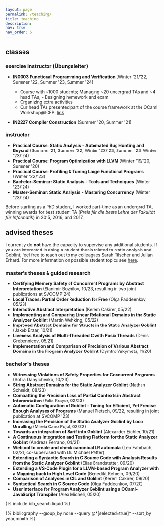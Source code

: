 ```yaml
---
layout: page
permalink: /teaching/
title: teaching
description:
nav: true
nav_order: 6
---
```


## classes

### exercise instructor (Übungsleiter)

- **IN0003 Functional Programming and Verification** (Winter '21/'22, Summer '22, Summer '23, Summer '24)

  - Course with ~1000 students; Managing ~20 undergrad TAs and ~4 head TAs, - Designing homework and exam
  - Organizing extra activities
  - Our head TAs presented part of the course framework at the OCaml Workshop@ICFP: [link](https://icfp23.sigplan.org/details/ocaml-2023-papers/11/Less-Power-for-More-Learning-Restricting-OCaml-Features-for-Effective-Teaching)

- **IN2227 Compiler Construction** (Summer '20, Summer '21)

### instructor

- **Practical Course: Static Analysis - Automated Bug Hunting and Beyond** (Summer '21, Summer '22, Winter '22/'23, Summer '23, Winter '23/'24)
- **Practical Course: Program Optimization with LLVM** (Winter '19/'20, Summer '20)
- **Practical Course: Profiling & Tuning Large Functional Programs** (Winter '22/'23)
- **Bachelor-Seminar: Static Analysis - Tools and Techniques** (Winter '23/'24)
- **Master-Seminar: Static Analysis - Mastering Concurrency** (Winter '23/'24)

Before starting as a PhD student, I worked part-time as an undergrad TA, winning awards for best student TA (_Preis für die beste Lehre der Fakultät für Informatik_) in 2015, 2016, and 2017.

## advised theses

I currently do **not** have the capacity to supervise any additional students. If you are interested in doing a student thesis related to static analysis and Goblint,
feel free to reach out to my colleagues Sarah Tilscher and Julian Erhard. For more information on possible student topics see [here](https://www.in.tum.de/i02/lehre/studienarbeiten/).

### master's theses & guided research

- **Certifying Memory Safety of Concurrent Programs by Abstract Interpretation** (Stanimir Bozhilov, 10/23, resulting in two joint publications at SVCOMP'24)
- **Local Traces: Partial Order Reduction for Free** (Olga Faddeenkov, 05/23)
- **Interactive Abstract Interpretation** (Kerem Cakirer, 05/22)
- **Implementing and Comparing Linear Relational Domains in the Static Analyzer Goblint** (Martin Wehking, 05/22)
- **Improved Abstract Domains for Structs in the Static Analyzer Goblint** (Jakob Erzar, 10/21)
- **Liveness Analysis of Multi-Threaded C with Posix Threads** (Denis Grebennicov, 05/21)
- **Implementation and Comparison of Precision of Various Abstract Domains in the Program Analyzer Goblint** (Dymtro Yakymets, 11/20)

### bachelor's theses

- **Witnessing Violations of Safety Properties for Concurrent Programs** (Sofiia Danylchenko, 10/23)
- **String Abstract Domains for the Static Analyzer Goblint** (Nathan Schmidt, 08/23)
- **Combatting the Precision Loss of Partial Contexts in Abstract Interpretation** (Felix Krayer, 02/23)
- **Automatic Configuration of Goblint - Tuning for Efficient, Yet Precise Enough Analyses of Programs** (Manuel Pietsch, 09/22, resulting in joint publication at SVCOMP '23)
- **Increasing the Precision of the Static Analyzer Goblint by Loop Unrolling** (Mireia Cano Pujol, 02/22)
- **Towards an integration of Sarif into Goblint** (Alexander Eichler, 10/21)
- **A Continuous Integration and Testing Platform for the Static Analyzer Goblint** (Andreas Ferrano, 04/21)
- **Webtool to create and check canonical LR automata** (Leo Fahrbach, 02/21, co-supervised with Dr. Michael Petter)
- **Extending a Syntactic Search in C Source Code with Analysis Results from the Static Analyzer Goblint** (Elias Brandstetter, 09/20)
- **Extending a VS-Code Plugin for a LLVM-based Program Analyzer with a Mapping back to High Level Code** (Benedikt Kehrein, 09/20)
- **Comparison of Analyses in CIL and Goblint** (Kerem Cakirer, 09/20)
- **Syntactical Search in C Source Code** (Olga Faddeenkov, 07/20)
- **User Interface for Program Analyzer Goblint using a OCaml-JavaScript Transpiler** (Alex Micheli, 05/20)

{% include bib_search.liquid %}

<div class="publications">
  {% bibliography --group_by none --query @*[selected=true]* --sort_by year,month %}
</div>